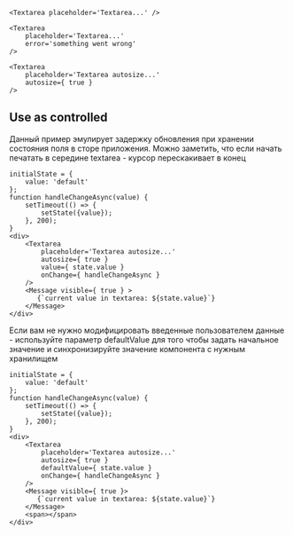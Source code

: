 ```
<Textarea placeholder='Textarea...' />
```

```
<Textarea
    placeholder='Textarea...'
    error='something went wrong'
/>
```

```
<Textarea
    placeholder='Textarea autosize...'
    autosize={ true }
/>
```

## Use as controlled
Данный пример эмулирует задержку обновления при хранении состояния поля в сторе приложения.
Можно заметить, что если начать печатать в середине textarea - курсор перескакивает в конец
```
initialState = {
	value: 'default'
};
function handleChangeAsync(value) {
    setTimeout(() => {
        setState({value});
    }, 200);
}
<div>
    <Textarea
        placeholder='Textarea autosize...'
        autosize={ true }
        value={ state.value }
        onChange={ handleChangeAsync }
    />
    <Message visible={ true } >
       {`current value in textarea: ${state.value}`}
    </Message>
</div>
```
Если вам не нужно модифицировать введенные пользователем данные - 
используйте параметр defaultValue для того чтобы задать начальное значение
и синхронизируйте значение компонента с нужным хранилищем
```
initialState = {
	value: 'default'
};
function handleChangeAsync(value) {
    setTimeout(() => {
        setState({value});
    }, 200);
}
<div>
    <Textarea
        placeholder='Textarea autosize...'
        autosize={ true }
        defaultValue={ state.value }
        onChange={ handleChangeAsync }
    />
    <Message visible={ true }>
       {`current value in textarea: ${state.value}`}
    </Message>
    <span></span>
</div>
```
